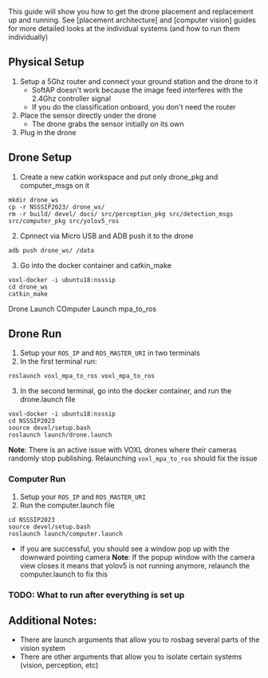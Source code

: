 This guide will show you how to get the drone placement and replacement up and running. See [placement architecture] and [computer vision] guides for more detailed looks at the individual systems (and how to run them individually)

## Physical Setup
1. Setup a 5Ghz router and connect your ground station and the drone to it
	- SoftAP doesn't work because the image feed interferes with the 2.4Ghz controller signal
	- If you do the classification onboard, you don't need the router
2. Place the sensor directly under the drone
	- The drone grabs the sensor initially on its own
1. Plug in the drone

## Drone Setup
1. Create a new catkin workspace and put only drone_pkg and computer_msgs on it
```
mkdir drone_ws
cp -r NSSSIP2023/ drone_ws/
rm -r build/ devel/ docs/ src/perception_pkg src/detection_msgs src/computer_pkg src/yolov5_ros
```
2. Cpnnect via Micro USB and ADB push it to the drone
```
adb push drone_ws/ /data
```
3. Go into the docker container and catkin_make
```
voxl-docker -i ubuntu18:nsssip
cd drone_ws
catkin_make
```

Drone Launch
COmputer Launch
mpa_to_ros
## Drone Run
1. Setup your `ROS_IP` and `ROS_MASTER_URI` in two terminals
2. In the first terminal run:
```
roslaunch voxl_mpa_to_ros voxl_mpa_to_ros
```
3. In the second terminal, go into the docker container, and run the drone.launch file
```
voxl-docker -i ubuntu18:nsssip
cd NSSSIP2023
source devel/setup.bash
roslaunch launch/drone.launch
```
**Note**: There is an active issue with VOXL drones where their cameras randomly stop publishing. Relaunching `voxl_mpa_to_ros` should fix the issue

### Computer Run
1. Setup your `ROS_IP` and `ROS_MASTER_URI`
2. Run the computer.launch file
```
cd NSSSIP2023
source devel/setup.bash
roslaunch launch/computer.launch
```
- If you are successful, you should see a window pop up with the downward pointing camera
**Note**: If the popup window with the camera view closes it means that yolov5 is not running anymore, relaunch the computer.launch to fix this

### TODO: What to run after everything is set up
## Additional Notes:
- There are launch arguments that allow you to rosbag several parts of the vision system
- There are other arguments that allow you to isolate certain systems (vision, perception, etc)